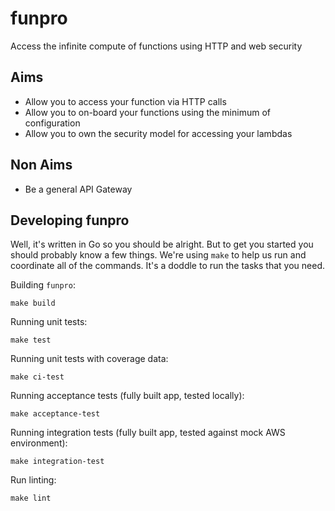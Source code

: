 # funpro
Access the infinite compute of functions using HTTP and web security

## Aims

* Allow you to access your function via HTTP calls
* Allow you to on-board your functions using the minimum of configuration
* Allow you to own the security model for accessing your lambdas

## Non Aims

* Be a general API Gateway

## Developing funpro

Well, it's written in Go so you should be alright. But to get you started you should probably know a few things. We're using `make` to help us run and coordinate all of the commands. It's a doddle to run the tasks that you need.

Building `funpro`:

`make build`

Running unit tests:

`make test`

Running unit tests with coverage data:

`make ci-test`

Running acceptance tests (fully built app, tested locally):

`make acceptance-test`

Running integration tests (fully built app, tested against mock AWS environment):

`make integration-test`

Run linting:

`make lint`